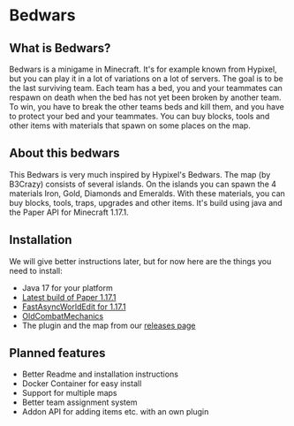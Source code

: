 # Bedwars

## What is Bedwars?
Bedwars is a minigame in Minecraft. It's for example known from Hypixel, but you can play it in a lot of variations on a lot of servers. The goal is to be the last surviving team. Each team has a bed, you and your teammates can respawn on death when the bed has not yet been broken by another team. To win, you have to break the other teams beds and kill them, and you have to protect your bed and your teammates. You can buy blocks, tools and other items with materials that spawn on some places on the map.

## About this bedwars
This Bedwars is very much inspired by Hypixel's Bedwars. The map (by B3Crazy) consists of several islands. On the islands you can spawn the 4 materials Iron, Gold, Diamonds and Emeralds. With these materials, you can buy blocks, tools, traps, upgrades and other items. It's build using java and the Paper API for Minecraft 1.17.1.

## Installation
We will give better instructions later, but for now here are the things you need to install: 
- Java 17 for your platform
- [Latest build of Paper 1.17.1](https://papermc.io/downloads#Paper-1.17)
- [FastAsyncWorldEdit for 1.17.1](https://ci.athion.net/job/FastAsyncWorldEdit-1.17/426/artifact/artifacts/FastAsyncWorldEdit-Bukkit-1.17-426.jar)
- [OldCombatMechanics](https://www.spigotmc.org/resources/oldcombatmechanics-disable-1-9-hit-cooldown.19510/)
- The plugin and the map from our [releases page](https://github.com/bennetrr/bedwars/releases)

## Planned features
- Better Readme and installation instructions
- Docker Container for easy install
- Support for multiple maps
- Better team assignment system
- Addon API for adding items etc. with an own plugin
